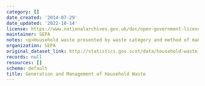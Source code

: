 ```yaml
---
category: []
date_created: '2014-07-29'
date_updated: '2022-10-14'
license: https://www.nationalarchives.gov.uk/doc/open-government-licence/version/3/
maintainer: SEPA
notes: <p>Household waste presented by waste category and method of management</p>
organization: SEPA
original_dataset_link: http://statistics.gov.scot/data/household-waste
records: null
resources: []
schema: default
title: Generation and Management of Household Waste
---
```


